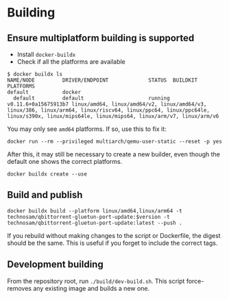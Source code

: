 # Building

## Ensure multiplatform building is supported

* Install `docker-buildx`
* Check if all the platforms are available

```
$ docker buildx ls
NAME/NODE         DRIVER/ENDPOINT             STATUS  BUILDKIT             PLATFORMS
default           docker
  default         default                     running v0.11.6+0a15675913b7 linux/amd64, linux/amd64/v2, linux/amd64/v3, linux/386, linux/arm64, linux/riscv64, linux/ppc64, linux/ppc64le, linux/s390x, linux/mips64le, linux/mips64, linux/arm/v7, linux/arm/v6
```

You may only see `amd64` platforms. If so, use this to fix it:

`docker run --rm --privileged multiarch/qemu-user-static --reset -p yes`

After this, it may still be necessary to create a new builder, even though the default one shows the correct platforms.

`docker buildx create --use`

## Build and publish

`docker buildx build --platform linux/amd64,linux/arm64 -t technosam/qbittorrent-gluetun-port-update:$version -t technosam/qbittorrent-gluetun-port-update:latest --push .`

If you rebuild without making changes to the script or Dockerfile, the digest should be the same. This is useful if you forget to include the correct tags.

## Development building

From the repository root, run `./build/dev-build.sh`. This script force-removes any existing image and builds a new one.
